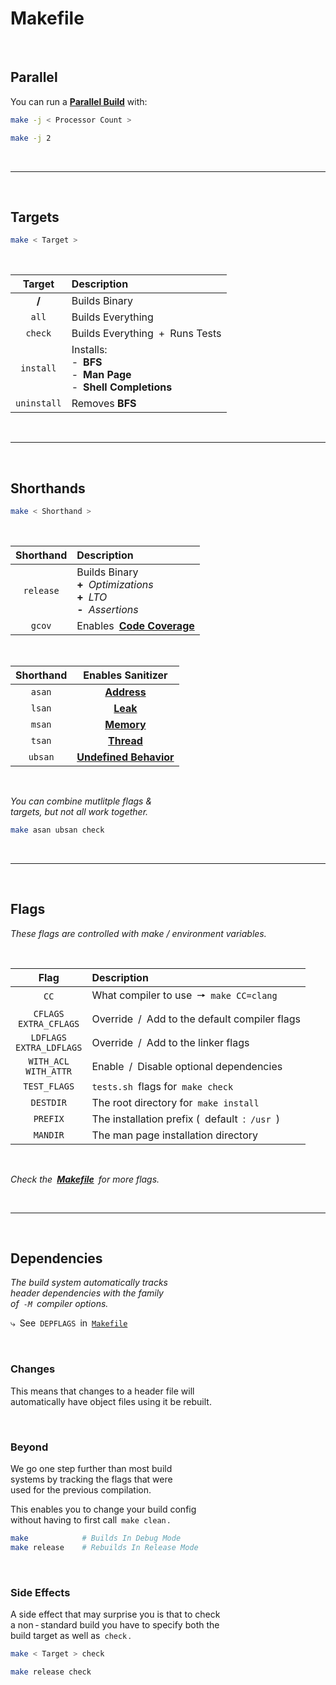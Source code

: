 
# Makefile

<br>

## Parallel

You can run a **[Parallel Build]**  with:

```sh
make -j < Processor Count >
```
```sh
make -j 2
```

<br>

---

<br>


## Targets

```sh
make < Target >
```

<br>

   Target   | Description
:----------:|:-----------
 **/**      | Builds Binary
`all`       | Builds Everything
`check`     | Builds Everything + Runs Tests
`install`   | Installs:<br>- **BFS**<br>- **Man Page**<br>- **Shell Completions**
`uninstall` | Removes **BFS**

<br>

---

<br>

## Shorthands

```sh
make < Shorthand >
```

<br>

Shorthand | Description
:--------:|:-----------
`release` | Builds Binary <br>**+** *Optimizations*<br>**+** *LTO*<br>**-** *Assertions*
`gcov`    | Enables **[Code Coverage]**

<br>

Shorthand | Enables Sanitizer
:--------:|:-----------------:
`asan`    | **[Address]**
`lsan`    | **[Leak]**
`msan`    | **[Memory]**
`tsan`    | **[Thread]**
`ubsan`   | **[Undefined Behavior]**

<br>

*You can combine mutlitple flags &* <br>
*targets, but not all work together.*

```sh
make asan ubsan check
```

<br>

---

<br>

## Flags

*These flags are controlled with make / environment variables.*

<br>

 Flag | Description
:----:|:------------
`CC`                         | What compiler to use 🠖 `make CC=clang`
`CFLAGS`<br>`EXTRA_CFLAGS`   | Override / Add to the default compiler flags
`LDFLAGS`<br>`EXTRA_LDFLAGS` | Override / Add to the linker flags
`WITH_ACL`<br>`WITH_ATTR`    | Enable / Disable optional dependencies
`TEST_FLAGS`                 | `tests.sh` flags for `make check`
`DESTDIR`                    | The root directory for `make install`
`PREFIX`                     | The installation prefix ( default : `/usr` )
`MANDIR`                     | The man page installation directory

<br>

*Check the **[Makefile]** for more flags.*

<br>

---

<br>

## Dependencies

*The build system automatically tracks <br>
header dependencies with the family <br>
of `-M` compiler options.*

⤷ See `DEPFLAGS` in [`Makefile`][Makefile]

<br>

### Changes

This means that changes to a header file will <br>
automatically have object files using it be rebuilt.

<br>

### Beyond

We go one step further than most build <br>
systems by tracking the flags that were <br>
used for the previous compilation.

This enables you to change your build config <br>
without having to first call `make clean` .

```sh
make            # Builds In Debug Mode
make release    # Rebuilds In Release Mode
```

<br>

### Side Effects

A side effect that may surprise you is that to check <br>
a non - standard build you have to specify both the <br>
build target as well as `check` .

```sh
make < Target > check
```
```sh
make release check
```


<!----------------------------------------------------------------------------->

[Undefined Behavior]: https://clang.llvm.org/docs/UndefinedBehaviorSanitizer.html
[Parallel Build]: https://www.gnu.org/software/make/manual/html_node/Parallel.html
[code coverage]: https://gcc.gnu.org/onlinedocs/gcc/Gcov.html
[Address]: https://github.com/google/sanitizers/wiki/AddressSanitizer
[Thread]: https://github.com/google/sanitizers/wiki/ThreadSanitizerCppManual
[Memory]: https://github.com/google/sanitizers/wiki/MemorySanitizer
[Leak]: https://github.com/google/sanitizers/wiki/AddressSanitizerLeakSanitizer#stand-alone-mode

[Makefile]: ../Makefile
